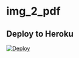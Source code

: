# img_2_pdf

## Deploy to Heroku
[![Deploy](https://www.herokucdn.com/deploy/button.svg)](https://heroku.com/deploy?template=https://github.com/kvaswin382/img_2_pdf)
